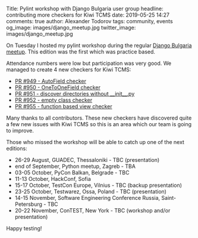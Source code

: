 Title: Pylint workshop with Django Bulgaria user group
headline: contributing more checkers for Kiwi TCMS
date: 2019-05-25 14:27
comments: true
author: Alexander Todorov
tags: community, events
og_image: images/django_meetup.jpg
twitter_image: images/django_meetup.jpg

On Tuesday I hosted my pylint workshop during the regular
[Django Bulgaria meetup](https://www.facebook.com/events/295673718035353/).
This edition was the first which was practice based.

Attendance numbers were low but participation was very good. We managed to
create 4 new checkers for Kiwi TCMS:

- [PR #949 - AutoField checker](https://github.com/kiwitcms/Kiwi/pull/949)
- [PR #950 - OneToOneField checker](https://github.com/kiwitcms/Kiwi/pull/950)
- [PR #951 - discover directories without \_\_init\_\_.py](https://github.com/kiwitcms/Kiwi/pull/951)
- [PR #952 - empty class checker](https://github.com/kiwitcms/Kiwi/pull/952)
- [PR #955 - function based view checker](https://github.com/kiwitcms/Kiwi/pull/955)


Many thanks to all contributors. These new checkers have discovered quite a
few new issues with Kiwi TCMS so this is an area which our team is going to improve.

Those who missed the workshop will be able to catch up one of the next editions:

- 26-29 August, GUADEC, Thessaloniki - TBC (presentation)
- end of September, Python meetup, Zagreb - TBA
- 03-05 October, PyCon Balkan, Belgrade - TBC
- 11-13 October, HackConf, Sofia
- 15-17 October, TestCon Europe, Vilnius - TBC (backup presentation)
- 23-25 October, Testwarez, Ossa, Poland - TBC (presentation)
- 14-15 November, Software Engineering Conference Russia, Saint-Petersburg - TBC
- 20-22 November, ConTEST, New York - TBC (workshop and/or presentation)


Happy testing!
